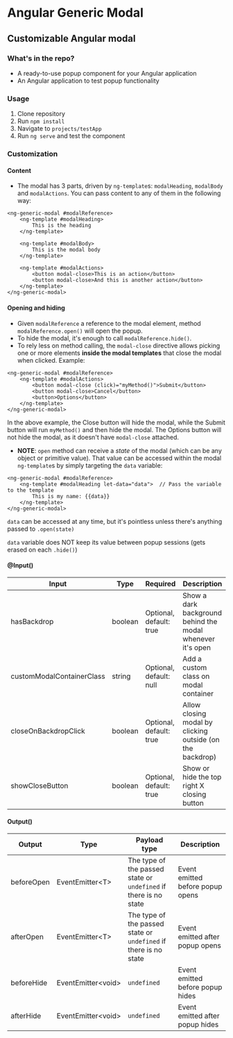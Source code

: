 
# Angular Generic Modal

## Customizable Angular modal

### What's in the repo?

* A ready-to-use popup component for your Angular application
* An Angular application to test popup functionality

### Usage

1. Clone repository
2. Run `npm install`
3. Navigate to `projects/testApp`
4. Run `ng serve` and test the component

### Customization
#### Content

* The modal has 3 parts, driven by `ng-template`s: `modalHeading`, `modalBody` and `modalActions`. You can pass content to any of them in the following way:

```
<ng-generic-modal #modalReference>
	<ng-template #modalHeading>
		This is the heading
	</ng-template>

	<ng-template #modalBody>
		This is the modal body
	</ng-template>

	<ng-template #modalActions>
		<button modal-close>This is an action</button>
		<button modal-close>And this is another action</button>
	</ng-template>
</ng-generic-modal>
```

#### Opening and hiding
* Given `modalReference` a reference to the modal element, method `modalReference.open()` will open the popup.
* To hide the modal, it's enough to call `modalReference.hide()`.
* To rely less on method calling, the `modal-close` directive allows picking one or more elements **inside the modal templates** that close the modal when clicked. Example: 

```
<ng-generic-modal #modalReference>
	<ng-template #modalActions>
		<button modal-close (click)="myMethod()">Submit</button>
		<button modal-close>Cancel</button>
		<button>Options</button>
	</ng-template>
</ng-generic-modal>
```

In the above example, the Close button will hide the modal, while the Submit button will run `myMethod()` and then hide the modal. The Options button will not hide the modal, as it doesn't have `modal-close` attached.

* **NOTE**: `open` method can receive a _state_ of the modal (which can be any object or primitive value). That value can be accessed within the modal `ng-template`s by simply targeting the `data` variable:
```
<ng-generic-modal #modalReference>
	<ng-template #modalHeading let-data="data">  // Pass the variable to the template
		This is my name: {{data}}
	</ng-template>
</ng-generic-modal>
```

`data` can be accessed at any time, but it's pointless unless there's anything passed to `.open(state)`

`data` variable does NOT keep its value between popup sessions (gets erased on each `.hide()`)

#### @Input()

| Input                      | Type    | Required                   | Description                                                    |
| -------------------------- | ------- | -------------------------- | ---------------------------------------------------------------|
| hasBackdrop                | boolean | Optional, default: true    | Show a dark background behind the modal whenever it's open     |
| customModalContainerClass  | string  | Optional, default: null    | Add a custom class on modal container                          |
| closeOnBackdropClick       | boolean | Optional, default: true    | Allow closing modal by clicking outside (on the backdrop)      |
| showCloseButton            | boolean | Optional, default: true    | Show or hide the top right X closing button                    |

#### Output()

| Output                     | Type               | Payload type                                                      | Description                        |
| -------------------------- | ------------------ | ----------------------------------------------------------------- | -----------------------------------|
| beforeOpen                 | EventEmitter\<T>    | The type of the passed state or `undefined` if there is no state    | Event emitted before popup opens   |
| afterOpen				     | EventEmitter\<T>    | The type of the passed state or `undefined` if there is no state    | Event emitted after popup opens    |
| beforeHide      	 		 | EventEmitter\<void> | `undefined`                                                         | Event emitted before popup hides   |
| afterHide         	     | EventEmitter\<void> | `undefined`                                                         | Event emitted after popup hides    |
